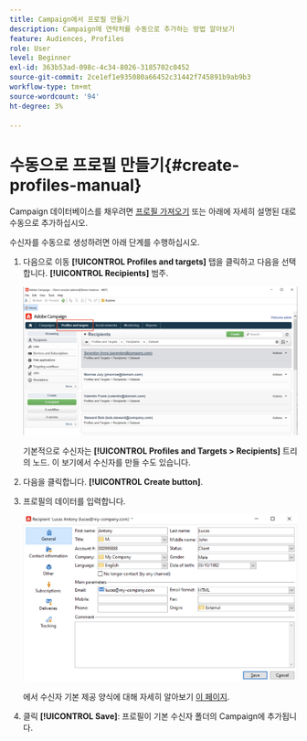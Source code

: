 ```yaml
---
title: Campaign에서 프로필 만들기
description: Campaign에 연락처를 수동으로 추가하는 방법 알아보기
feature: Audiences, Profiles
role: User
level: Beginner
exl-id: 363b53ad-098c-4c34-8026-3185702c0452
source-git-commit: 2ce1ef1e935080a66452c31442f745891b9ab9b3
workflow-type: tm+mt
source-wordcount: '94'
ht-degree: 3%

---
```


# 수동으로 프로필 만들기{#create-profiles-manual}

Campaign 데이터베이스를 채우려면 [프로필 가져오기](import-profiles.md) 또는 아래에 자세히 설명된 대로 수동으로 추가하십시오.

수신자를 수동으로 생성하려면 아래 단계를 수행하십시오.

1. 다음으로 이동 **[!UICONTROL Profiles and targets]** 탭을 클릭하고 다음을 선택합니다. **[!UICONTROL Recipients]** 범주.

   ![](assets/profiles-and-targets.png)

   기본적으로 수신자는 **[!UICONTROL Profiles and Targets > Recipients]** 트리의 노드. 이 보기에서 수신자를 만들 수도 있습니다.

1. 다음을 클릭합니다. **[!UICONTROL Create button]**.
1. 프로필의 데이터를 입력합니다.

   ![](assets/new-recipient.png)

   에서 수신자 기본 제공 양식에 대해 자세히 알아보기 [이 페이지](view-profiles.md#edit-a-profiles).

1. 클릭 **[!UICONTROL Save]**: 프로필이 기본 수신자 폴더의 Campaign에 추가됩니다.
